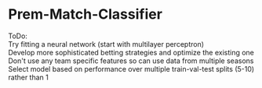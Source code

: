# Prem-Match-Classifier

ToDo: <br />
Try fitting a neural network (start with multilayer perceptron) <br />
Develop more sophisticated betting strategies and optimize the existing one <br />
Don't use any team specific features so can use data from multiple seasons <br />
Select model based on performance over multiple train-val-test splits (5-10) rather than 1

